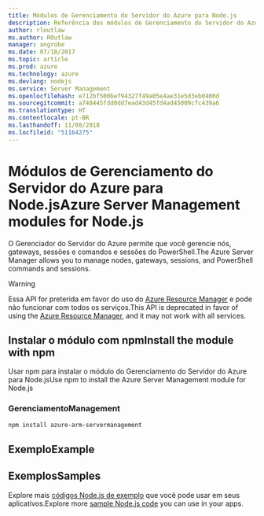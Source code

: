```yaml
---
title: Módulos de Gerenciamento do Servidor do Azure para Node.js
description: Referência dos módulos de Gerenciamento do Servidor do Azure para Node.js
author: rloutlaw
ms.author: ROutlaw
manager: angrobe
ms.date: 07/18/2017
ms.topic: article
ms.prod: azure
ms.technology: azure
ms.devlang: nodejs
ms.service: Server Management
ms.openlocfilehash: e712bf500bef94327f49a05e4ae31e5d3eb0400d
ms.sourcegitcommit: a748445fdd0dd7ead43d45fd4ad45009cfc439a6
ms.translationtype: HT
ms.contentlocale: pt-BR
ms.lasthandoff: 11/08/2018
ms.locfileid: "51164275"
---
```

# <a name="azure-server-management-modules-for-nodejs"></a><span data-ttu-id="51787-103">Módulos de Gerenciamento do Servidor do Azure para Node.js</span><span class="sxs-lookup"><span data-stu-id="51787-103">Azure Server Management modules for Node.js</span></span>

<span data-ttu-id="51787-104">O Gerenciador do Servidor do Azure permite que você gerencie nós, gateways, sessões e comandos e sessões do PowerShell.</span><span class="sxs-lookup"><span data-stu-id="51787-104">The Azure Server Manager allows you to manage nodes, gateways, sessions, and PowerShell commands and sessions.</span></span>

> [!WARNING]
> <span data-ttu-id="51787-105">Essa API for preterida em favor do uso do [Azure Resource Manager](/javascript/api/overview/azure/resources) e pode não funcionar com todos os serviços.</span><span class="sxs-lookup"><span data-stu-id="51787-105">This API is deprecated in favor of using the [Azure Resource Manager](/javascript/api/overview/azure/resources), and it may not work with all services.</span></span>

## <a name="install-the-module-with-npm"></a><span data-ttu-id="51787-106">Instalar o módulo com npm</span><span class="sxs-lookup"><span data-stu-id="51787-106">Install the module with npm</span></span>

<span data-ttu-id="51787-107">Usar npm para instalar o módulo do Gerenciamento do Servidor do Azure para Node.js</span><span class="sxs-lookup"><span data-stu-id="51787-107">Use npm to install the Azure Server Management module for Node.js</span></span>

### <a name="management"></a><span data-ttu-id="51787-108">Gerenciamento</span><span class="sxs-lookup"><span data-stu-id="51787-108">Management</span></span>

```bash
npm install azure-arm-servermanagement
```

## <a name="example"></a><span data-ttu-id="51787-109">Exemplo</span><span class="sxs-lookup"><span data-stu-id="51787-109">Example</span></span>

## <a name="samples"></a><span data-ttu-id="51787-110">Exemplos</span><span class="sxs-lookup"><span data-stu-id="51787-110">Samples</span></span>

<span data-ttu-id="51787-111">Explore mais [códigos Node.js de exemplo](https://azure.microsoft.com/resources/samples/?platform=nodejs) que você pode usar em seus aplicativos.</span><span class="sxs-lookup"><span data-stu-id="51787-111">Explore more [sample Node.js code](https://azure.microsoft.com/resources/samples/?platform=nodejs) you can use in your apps.</span></span>
